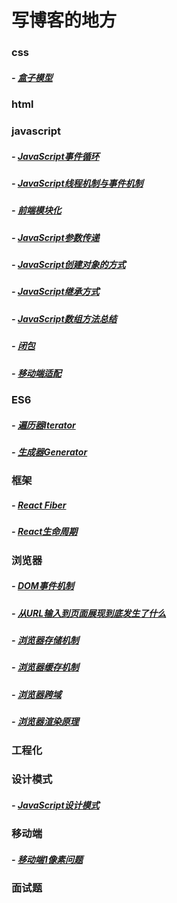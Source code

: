 # 写博客的地方

### css

#####             - [盒子模型](https://github.com/GIScyw/blog/blob/master/css/%E7%9B%92%E5%AD%90%E6%A8%A1%E5%9E%8B.md)

### html

     

### javascript

#####                - [JavaScript事件循环](https://github.com/GIScyw/blog/blob/master/js/JavaScript%E4%BA%8B%E4%BB%B6%E6%9C%BA%E5%88%B6/JavaScript%E4%BA%8B%E4%BB%B6%E5%BE%AA%E7%8E%AF.md)

#####                - [JavaScript线程机制与事件机制](https://github.com/GIScyw/blog/blob/master/js/JavaScript%E4%BA%8B%E4%BB%B6%E6%9C%BA%E5%88%B6/JavaScript%E7%BA%BF%E7%A8%8B%E6%9C%BA%E5%88%B6%E4%B8%8E%E4%BA%8B%E4%BB%B6%E6%9C%BA%E5%88%B6.md)

#####                - [前端模块化](https://github.com/GIScyw/blog/blob/master/js/%E5%89%8D%E7%AB%AF%E6%A8%A1%E5%9D%97%E5%8C%96/%E5%89%8D%E7%AB%AF%E6%A8%A1%E5%9D%97%E5%8C%96.md)

#####                - [JavaScript参数传递](https://github.com/GIScyw/blog/blob/master/js/JavaScript%E5%88%9B%E5%BB%BA%E5%AF%B9%E8%B1%A1%E7%9A%84%E6%96%B9%E5%BC%8F.md)

##### 			   - [JavaScript创建对象的方式](https://github.com/GIScyw/blog/blob/master/js/JavaScript%E5%88%9B%E5%BB%BA%E5%AF%B9%E8%B1%A1%E7%9A%84%E6%96%B9%E5%BC%8F.md)

##### 			   - [JavaScript继承方式](https://github.com/GIScyw/blog/blob/master/js/JavaScript%E7%BB%A7%E6%89%BF%E6%96%B9%E5%BC%8F.md)

#####                - [JavaScript数组方法总结](https://github.com/GIScyw/blog/blob/master/js/JavaScript%E6%95%B0%E7%BB%84%E6%96%B9%E6%B3%95%E6%80%BB%E7%BB%93.md)

##### 			   - [闭包](https://github.com/GIScyw/blog/blob/master/js/%E9%97%AD%E5%8C%85.md)

##### 			   - [移动端适配](https://github.com/GIScyw/blog/blob/master/js/%E7%A7%BB%E5%8A%A8%E7%AB%AF%E9%80%82%E9%85%8D.md)

### ES6

#####               - [遍历器Iterator](https://github.com/GIScyw/blog/blob/master/js/ES6/%E9%81%8D%E5%8E%86%E5%99%A8Iterator.md)

#####              - [生成器Generator](https://github.com/GIScyw/blog/blob/master/js/ES6/%E7%94%9F%E6%88%90%E5%99%A8Generator.md)

### 框架

##### 			   - [React Fiber](https://github.com/GIScyw/blog/blob/master/react/React%20Fiber.md)

##### 			   - [React生命周期](https://github.com/GIScyw/blog/blob/master/react/React%E7%94%9F%E5%91%BD%E5%91%A8%E6%9C%9F.md)

### 浏览器

##### 			   - [DOM事件机制](https://github.com/GIScyw/blog/blob/master/%E6%B5%8F%E8%A7%88%E5%99%A8/DOM%E4%BA%8B%E4%BB%B6%E6%9C%BA%E5%88%B6.md)

##### 			   - [从URL输入到页面展现到底发生了什么](https://github.com/GIScyw/blog/blob/master/%E6%B5%8F%E8%A7%88%E5%99%A8/%E4%BB%8EURL%E8%BE%93%E5%85%A5%E5%88%B0%E9%A1%B5%E9%9D%A2%E5%B1%95%E7%8E%B0%E5%88%B0%E5%BA%95%E5%8F%91%E7%94%9F%E4%BA%86%E4%BB%80%E4%B9%88.md)

##### 			   - [浏览器存储机制](https://github.com/GIScyw/blog/blob/master/%E6%B5%8F%E8%A7%88%E5%99%A8/%E6%B5%8F%E8%A7%88%E5%99%A8%E5%AD%98%E5%82%A8%E6%9C%BA%E5%88%B6.md)

##### 			   - [浏览器缓存机制](https://github.com/GIScyw/blog/blob/master/%E6%B5%8F%E8%A7%88%E5%99%A8/%E6%B5%8F%E8%A7%88%E5%99%A8%E7%BC%93%E5%AD%98%E6%9C%BA%E5%88%B6.md)

##### 			   - [浏览器跨域](https://github.com/GIScyw/blog/blob/master/%E6%B5%8F%E8%A7%88%E5%99%A8/%E6%B5%8F%E8%A7%88%E5%99%A8%E8%B7%A8%E5%9F%9F.md)

##### 			   - [浏览器渲染原理](https://github.com/GIScyw/blog/blob/master/%E6%B5%8F%E8%A7%88%E5%99%A8/%E6%B5%8F%E8%A7%88%E5%99%A8%E6%B8%B2%E6%9F%93%E5%8E%9F%E7%90%86.md)

### 工程化



### 设计模式

##### 				- [JavaScript设计模式](https://github.com/GIScyw/blog/blob/master/%E8%AE%BE%E8%AE%A1%E6%A8%A1%E5%BC%8F/JavaScript%E8%AE%BE%E8%AE%A1%E6%A8%A1%E5%BC%8F.md)

### 移动端

##### 			    - [移动端1像素问题](https://github.com/GIScyw/blog/blob/master/%E7%A7%BB%E5%8A%A8%E7%AB%AF/%E7%A7%BB%E5%8A%A8%E7%AB%AF1%E5%83%8F%E7%B4%A0%E9%97%AE%E9%A2%98.md)

### 面试题
